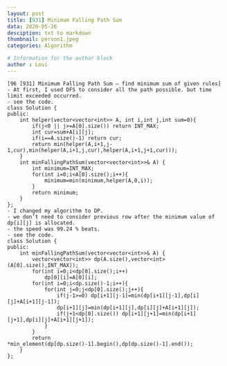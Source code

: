 ```yaml
---
layout: post
title: [931] Minimum Falling Path Sum
data: 2020-05-26
desciption: txt to markdown
thumbnail: person1.jpeg
categories: Algorithm

# Information for the author block
author : Loui
---
```


	﻿[96 [931] Minimum Falling Path Sum – find minimum sum of given rules]
	- At first, I used DFS to consider all the path possible. but time limit exceeded occurred.
	- see the code.
	class Solution {
	public:
	    int helper(vector<vector<int>> A, int i,int j,int sum=0){
	        if(j<0 || j>=A[0].size()) return INT_MAX;
	        int cur=sum+A[i][j];
	        if(i==A.size()-1) return cur;
	        return min(helper(A,i+1,j-1,cur),min(helper(A,i+1,j,cur),helper(A,i+1,j+1,cur)));
	    }
	    int minFallingPathSum(vector<vector<int>>& A) {
	        int minimum=INT_MAX;
	        for(int i=0;i<A[0].size();i++){
	            minimum=min(minimum,helper(A,0,i));
	        }
	        return minimum;
	    }
	};
	- I changed my algorithm to DP.
	- we don’t need to consider previous row after the minimum value of dp[i][j] is allocated.
	- the speed was 99.24 % beats.
	- see the code.
	class Solution {
	public:
	    int minFallingPathSum(vector<vector<int>>& A) {
	        vector<vector<int>> dp(A.size(),vector<int>(A[0].size(),INT_MAX));
	        for(int i=0;i<dp[0].size();i++)
	            dp[0][i]=A[0][i];
	        for(int i=0;i<dp.size()-1;i++){
	            for(int j=0;j<dp[0].size();j++){
	                if(j-1>=0) dp[i+1][j-1]=min(dp[i+1][j-1],dp[i][j]+A[i+1][j-1]);
	                dp[i+1][j]=min(dp[i+1][j],dp[i][j]+A[i+1][j]);
	                if(j+1<dp[0].size()) dp[i+1][j+1]=min(dp[i+1][j+1],dp[i][j]+A[i+1][j+1]);
	            }
	        }
	        return *min_element(dp[dp.size()-1].begin(),dp[dp.size()-1].end());
	    }
	};
	
